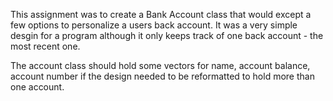 This assignment was to create a Bank Account class that would except a few options to personalize a users back account. It was 
a very simple desgin for a program although it only keeps track of one back account - the most recent one.

The account class should hold some vectors for name, account balance, account number if the design needed to be reformatted 
to hold more than one account.

